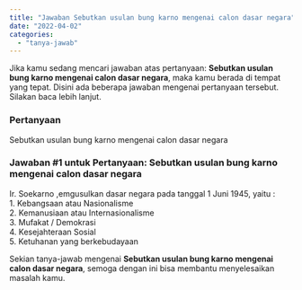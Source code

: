 ```yaml
---
title: "Jawaban Sebutkan usulan bung karno mengenai calon dasar negara"
date: "2022-04-02"
categories: 
  - "tanya-jawab"
---
```


Jika kamu sedang mencari jawaban atas pertanyaan: **Sebutkan usulan bung karno mengenai calon dasar negara**, maka kamu berada di tempat yang tepat. Disini ada beberapa jawaban mengenai pertanyaan tersebut. Silakan baca lebih lanjut.

### Pertanyaan

Sebutkan usulan bung karno mengenai calon dasar negara

### Jawaban #1 untuk Pertanyaan: Sebutkan usulan bung karno mengenai calon dasar negara

Ir. Soekarno ,emgusulkan dasar negara pada tanggal 1 Juni 1945, yaitu :  
1\. Kebangsaan atau Nasionalisme  
2\. Kemanusiaan atau Internasionalisme  
3\. Mufakat / Demokrasi  
4\. Kesejahteraan Sosial  
5\. Ketuhanan yang berkebudayaan  

Sekian tanya-jawab mengenai **Sebutkan usulan bung karno mengenai calon dasar negara**, semoga dengan ini bisa membantu menyelesaikan masalah kamu.
